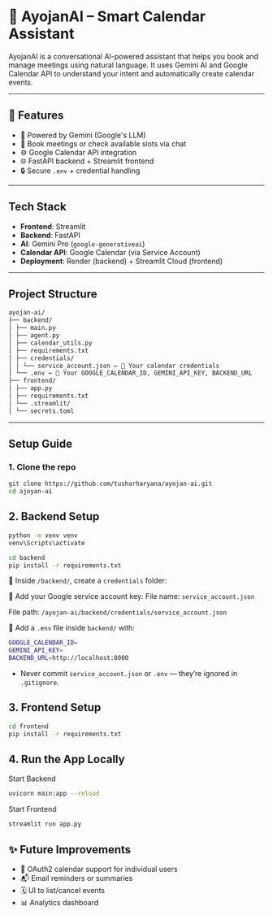 # 📅 AyojanAI – Smart Calendar Assistant

AyojanAI is a conversational AI-powered assistant that helps you book and manage meetings using natural language. It uses Gemini AI and Google Calendar API to understand your intent and automatically create calendar events.


---

## 🚀 Features

- 🤖 Powered by Gemini (Google's LLM)
- 📆 Book meetings or check available slots via chat
- ⚙️ Google Calendar API integration
- 🌐 FastAPI backend + Streamlit frontend
- 🔒 Secure `.env` + credential handling

---

## Tech Stack

- **Frontend**: Streamlit
- **Backend**: FastAPI
- **AI**: Gemini Pro (`google-generativeai`)
- **Calendar API**: Google Calendar (via Service Account)
- **Deployment**: Render (backend) + Streamlit Cloud (frontend)

---

## Project Structure
```bash
ayojan-ai/
├── backend/
│ ├── main.py
│ ├── agent.py
│ ├── calendar_utils.py
│ ├── requirements.txt
│ ├── credentials/
│ │ └── service_account.json ← 🔐 Your calendar credentials
│ └── .env ← 🔐 Your GOOGLE_CALENDAR_ID, GEMINI_API_KEY, BACKEND_URL
├── frontend/
│ ├── app.py
│ ├── requirements.txt
│ └── .streamlit/
│ └── secrets.toml
```

---

## Setup Guide

### 1. Clone the repo
```bash
git clone https://github.com/tusharharyana/ayojan-ai.git
cd ajoyan-ai
```

## 2. Backend Setup


```bash
python -m venv venv
venv\Scripts\activate
```
```bash
cd backend
pip install -r requirements.txt
```
🔸 Inside `/backend/`, create a `credentials` folder:

🔸 Add your Google service account key:
File name: `service_account.json`

File path: `/ayojan-ai/backend/credentials/service_account.json`

🔸 Add a `.env` file inside `backend/` with:
```bash
GOOGLE_CALENDAR_ID=
GEMINI_API_KEY=
BACKEND_URL=http://localhost:8000
```
- Never commit `service_account.json` or `.env` — they’re ignored in `.gitignore`.

## 3. Frontend Setup

```bash
cd frontend
pip install -r requirements.txt
```

## 4. Run the App Locally
Start Backend
```bash
uvicorn main:app --reload
```

Start Frontend
```bash
streamlit run app.py
```

## ✨ Future Improvements
- 🔐 OAuth2 calendar support for individual users
- 📬 Email reminders or summaries
- 🗓️ UI to list/cancel events
- 📊 Analytics dashboard
